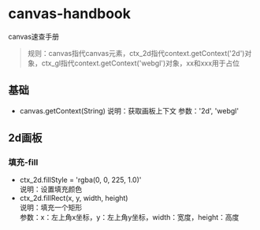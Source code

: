 # canvas-handbook
canvas速查手册

> 规则：canvas指代canvas元素，ctx_2d指代context.getContext('2d')对象，ctx_gl指代context.getContext('webgl')对象，xx和xxx用于占位

## 基础
* canvas.getContext(String)
说明：获取画板上下文
参数：'2d', 'webgl'
  

## 2d画板  

### 填充-fill
* ctx_2d.fillStyle = 'rgba(0, 0, 225, 1.0)'  
说明：设置填充颜色
* ctx_2d.fillRect(x, y, width, height)  
说明：填充一个矩形  
参数：x：左上角x坐标，y：左上角y坐标，width：宽度，height：高度
